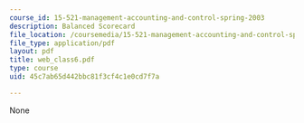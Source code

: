 ```yaml
---
course_id: 15-521-management-accounting-and-control-spring-2003
description: Balanced Scorecard
file_location: /coursemedia/15-521-management-accounting-and-control-spring-2003/45c7ab65d442bbc81f3cf4c1e0cd7f7a_web_class6.pdf
file_type: application/pdf
layout: pdf
title: web_class6.pdf
type: course
uid: 45c7ab65d442bbc81f3cf4c1e0cd7f7a

---
```

None